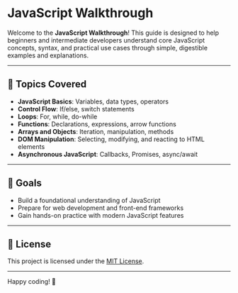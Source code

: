 # JavaScript Walkthrough

Welcome to the **JavaScript Walkthrough**! This guide is designed to help beginners and intermediate developers understand core JavaScript concepts, syntax, and practical use cases through simple, digestible examples and explanations.

---


## 🧠 Topics Covered

- **JavaScript Basics**: Variables, data types, operators
- **Control Flow**: If/else, switch statements
- **Loops**: For, while, do-while
- **Functions**: Declarations, expressions, arrow functions
- **Arrays and Objects**: Iteration, manipulation, methods
- **DOM Manipulation**: Selecting, modifying, and reacting to HTML elements
- **Asynchronous JavaScript**: Callbacks, Promises, async/await

---
## 🎯 Goals

- Build a foundational understanding of JavaScript
- Prepare for web development and front-end frameworks
- Gain hands-on practice with modern JavaScript features

---


## 📄 License

This project is licensed under the [MIT License](LICENSE).

---

Happy coding! 🚀

